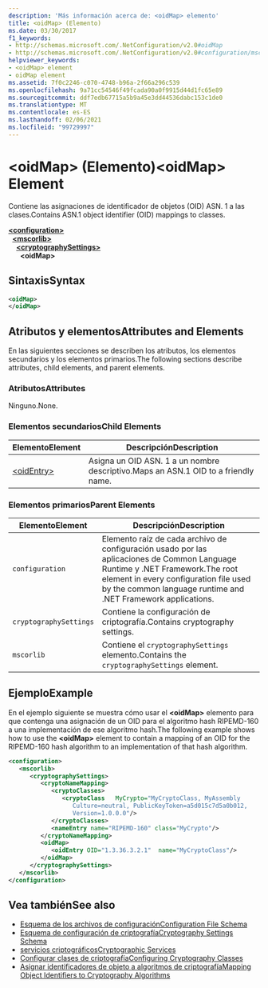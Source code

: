 ```yaml
---
description: 'Más información acerca de: <oidMap> elemento'
title: <oidMap> (Elemento)
ms.date: 03/30/2017
f1_keywords:
- http://schemas.microsoft.com/.NetConfiguration/v2.0#oidMap
- http://schemas.microsoft.com/.NetConfiguration/v2.0#configuration/mscorlib/cryptographySettings/oidMap
helpviewer_keywords:
- <oidMap> element
- oidMap element
ms.assetid: 7f0c2246-c070-4748-b96a-2f66a296c539
ms.openlocfilehash: 9a71cc54546f49fcada90a0f9915d44d1fc65e89
ms.sourcegitcommit: ddf7edb67715a5b9a45e3dd44536dabc153c1de0
ms.translationtype: MT
ms.contentlocale: es-ES
ms.lasthandoff: 02/06/2021
ms.locfileid: "99729997"
---
```

# <a name="oidmap-element"></a><span data-ttu-id="7a780-103">\<oidMap> (Elemento)</span><span class="sxs-lookup"><span data-stu-id="7a780-103">\<oidMap> Element</span></span>

<span data-ttu-id="7a780-104">Contiene las asignaciones de identificador de objetos (OID) ASN. 1 a las clases.</span><span class="sxs-lookup"><span data-stu-id="7a780-104">Contains ASN.1 object identifier (OID) mappings to classes.</span></span>  

[**\<configuration>**](../configuration-element.md)\
&nbsp;&nbsp;[**\<mscorlib>**](mscorlib-element-for-cryptography-settings.md)\
&nbsp;&nbsp;&nbsp;&nbsp;[**\<cryptographySettings>**](cryptographysettings-element.md)\
&nbsp;&nbsp;&nbsp;&nbsp;&nbsp;&nbsp;**\<oidMap>**

## <a name="syntax"></a><span data-ttu-id="7a780-105">Sintaxis</span><span class="sxs-lookup"><span data-stu-id="7a780-105">Syntax</span></span>  
  
```xml  
<oidMap>
</oidMap>  
```  
  
## <a name="attributes-and-elements"></a><span data-ttu-id="7a780-106">Atributos y elementos</span><span class="sxs-lookup"><span data-stu-id="7a780-106">Attributes and Elements</span></span>  

 <span data-ttu-id="7a780-107">En las siguientes secciones se describen los atributos, los elementos secundarios y los elementos primarios.</span><span class="sxs-lookup"><span data-stu-id="7a780-107">The following sections describe attributes, child elements, and parent elements.</span></span>  
  
### <a name="attributes"></a><span data-ttu-id="7a780-108">Atributos</span><span class="sxs-lookup"><span data-stu-id="7a780-108">Attributes</span></span>  

 <span data-ttu-id="7a780-109">Ninguno.</span><span class="sxs-lookup"><span data-stu-id="7a780-109">None.</span></span>  
  
### <a name="child-elements"></a><span data-ttu-id="7a780-110">Elementos secundarios</span><span class="sxs-lookup"><span data-stu-id="7a780-110">Child Elements</span></span>  
  
|<span data-ttu-id="7a780-111">Elemento</span><span class="sxs-lookup"><span data-stu-id="7a780-111">Element</span></span>|<span data-ttu-id="7a780-112">Descripción</span><span class="sxs-lookup"><span data-stu-id="7a780-112">Description</span></span>|  
|-------------|-----------------|  
|[\<oidEntry>](oidentry-element.md)|<span data-ttu-id="7a780-113">Asigna un OID ASN. 1 a un nombre descriptivo.</span><span class="sxs-lookup"><span data-stu-id="7a780-113">Maps an ASN.1 OID to a friendly name.</span></span>|  
  
### <a name="parent-elements"></a><span data-ttu-id="7a780-114">Elementos primarios</span><span class="sxs-lookup"><span data-stu-id="7a780-114">Parent Elements</span></span>  
  
|<span data-ttu-id="7a780-115">Elemento</span><span class="sxs-lookup"><span data-stu-id="7a780-115">Element</span></span>|<span data-ttu-id="7a780-116">Descripción</span><span class="sxs-lookup"><span data-stu-id="7a780-116">Description</span></span>|  
|-------------|-----------------|  
|`configuration`|<span data-ttu-id="7a780-117">Elemento raíz de cada archivo de configuración usado por las aplicaciones de Common Language Runtime y .NET Framework.</span><span class="sxs-lookup"><span data-stu-id="7a780-117">The root element in every configuration file used by the common language runtime and .NET Framework applications.</span></span>|  
|`cryptographySettings`|<span data-ttu-id="7a780-118">Contiene la configuración de criptografía.</span><span class="sxs-lookup"><span data-stu-id="7a780-118">Contains cryptography settings.</span></span>|  
|`mscorlib`|<span data-ttu-id="7a780-119">Contiene el `cryptographySettings` elemento.</span><span class="sxs-lookup"><span data-stu-id="7a780-119">Contains the `cryptographySettings` element.</span></span>|  
  
## <a name="example"></a><span data-ttu-id="7a780-120">Ejemplo</span><span class="sxs-lookup"><span data-stu-id="7a780-120">Example</span></span>  

 <span data-ttu-id="7a780-121">En el ejemplo siguiente se muestra cómo usar el **\<oidMap>** elemento para que contenga una asignación de un OID para el algoritmo hash RIPEMD-160 a una implementación de ese algoritmo hash.</span><span class="sxs-lookup"><span data-stu-id="7a780-121">The following example shows how to use the **\<oidMap>** element to contain a mapping of an OID for the RIPEMD-160 hash algorithm to an implementation of that hash algorithm.</span></span>  
  
```xml  
<configuration>  
   <mscorlib>  
      <cryptographySettings>  
         <cryptoNameMapping>  
            <cryptoClasses>  
               <cryptoClass   MyCrypto="MyCryptoClass, MyAssembly  
                  Culture=neutral, PublicKeyToken=a5d015c7d5a0b012,  
                  Version=1.0.0.0"/>  
            </cryptoClasses>  
            <nameEntry name="RIPEMD-160" class="MyCrypto"/>  
         </cryptoNameMapping>  
         <oidMap>  
            <oidEntry OID="1.3.36.3.2.1"  name="MyCryptoClass"/>  
         </oidMap>  
      </cryptographySettings>  
   </mscorlib>  
</configuration>  
```  
  
## <a name="see-also"></a><span data-ttu-id="7a780-122">Vea también</span><span class="sxs-lookup"><span data-stu-id="7a780-122">See also</span></span>

- [<span data-ttu-id="7a780-123">Esquema de los archivos de configuración</span><span class="sxs-lookup"><span data-stu-id="7a780-123">Configuration File Schema</span></span>](../index.md)
- [<span data-ttu-id="7a780-124">Esquema de configuración de criptografía</span><span class="sxs-lookup"><span data-stu-id="7a780-124">Cryptography Settings Schema</span></span>](index.md)
- [<span data-ttu-id="7a780-125">servicios criptográficos</span><span class="sxs-lookup"><span data-stu-id="7a780-125">Cryptographic Services</span></span>](../../../../standard/security/cryptographic-services.md)
- [<span data-ttu-id="7a780-126">Configurar clases de criptografía</span><span class="sxs-lookup"><span data-stu-id="7a780-126">Configuring Cryptography Classes</span></span>](../../configure-cryptography-classes.md)
- [<span data-ttu-id="7a780-127">Asignar identificadores de objeto a algoritmos de criptografía</span><span class="sxs-lookup"><span data-stu-id="7a780-127">Mapping Object Identifiers to Cryptography Algorithms</span></span>](../../map-object-identifiers-to-cryptography-algorithms.md)
